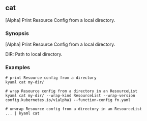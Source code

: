 ## cat

[Alpha] Print Resource Config from a local directory.

### Synopsis

[Alpha]  Print Resource Config from a local directory.

  DIR:
    Path to local directory.

### Examples

    # print Resource config from a directory
    kyaml cat my-dir/
    
    # wrap Resource config from a directory in an ResourceList
    kyaml cat my-dir/ --wrap-kind ResourceList --wrap-version config.kubernetes.io/v1alpha1 --function-config fn.yaml
    
    # unwrap Resource config from a directory in an ResourceList
    ... | kyaml cat
